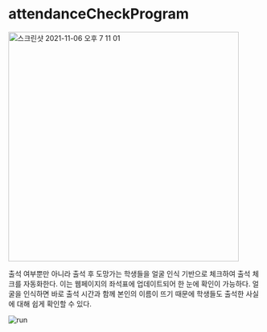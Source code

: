 # attendanceCheckProgram

<img width="458" alt="스크린샷 2021-11-06 오후 7 11 01" src="https://user-images.githubusercontent.com/62324197/140605971-08fb92ba-ca1d-49a8-befd-133674a7954a.png">

출석 여부뿐만 아니라 출석 후 도망가는 학생들을 얼굴 인식 기반으로 체크하여 출석 체크를 자동화한다. 
이는 웹페이지의 좌석표에 업데이트되어 한 눈에 확인이 가능하다.
얼굴을 인식하면 바로 출석 시간과 함께 본인의 이름이 뜨기 때문에 학생들도 출석한 사실에 대해 쉽게 확인할 수 있다.

![run](https://user-images.githubusercontent.com/62324197/140606142-79aab9fa-fc65-440e-9504-df1453b48064.png)
